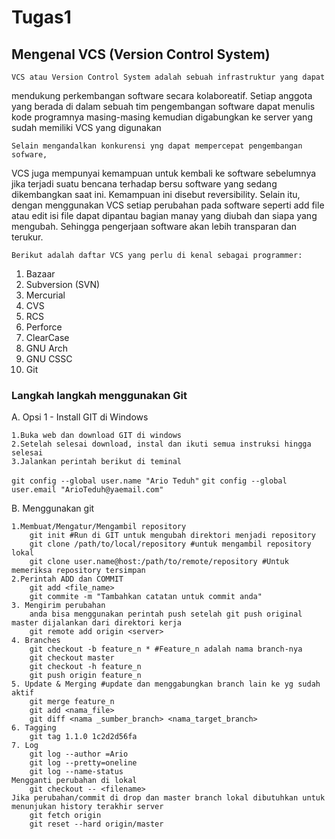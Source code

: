 # Tugas1

## Mengenal VCS (Version Control System)
   
    VCS atau Version Control System adalah sebuah infrastruktur yang dapat 
mendukung  perkembangan software secara kolaboreatif. Setiap anggota yang 
berada di dalam sebuah tim pengembangan software dapat menulis kode 
programnya masing-masing kemudian digabungkan ke server yang sudah memiliki
VCS yang digunakan
    
    Selain mengandalkan konkurensi yng dapat mempercepat pengembangan sofware,
VCS juga mempunyai kemampuan untuk kembali ke software sebelumnya jika 
terjadi suatu bencana terhadap bersu software yang sedang dikembangkan saat ini.
Kemampuan ini disebut reversibility. Selain itu, dengan menggunakan VCS setiap
perubahan pada software seperti add file atau edit isi file dapat dipantau
bagian manay yang diubah dan siapa yang mengubah. Sehingga pengerjaan software
akan lebih transparan dan terukur.

    Berikut adalah daftar VCS yang perlu di kenal sebagai programmer:
1. Bazaar
2. Subversion (SVN)
3. Mercurial
4. CVS
5. RCS
6. Perforce
7. ClearCase
8. GNU Arch
9. GNU CSSC
10. Git


### Langkah langkah menggunakan Git

A. Opsi 1 - Install GIT di Windows

	1.Buka web dan download GIT di windows
	2.Setelah selesai download, instal dan ikuti semua instruksi hingga selesai
	3.Jalankan perintah berikut di teminal
`git config --global user.name "Ario Teduh"`
`git config --global user.email "ArioTeduh@yaemail.com"`

 
B. Menggunakan git

	1.Membuat/Mengatur/Mengambil repository
		git init #Run di GIT untuk mengubah direktori menjadi repository
		git clone /path/to/local/repository #untuk mengambil repository lokal
		git clone user.name@host:/path/to/remote/repository #Untuk memeriksa repository tersimpan
	2.Perintah ADD dan COMMIT
		git add <file_name>
		git commite -m "Tambahkan catatan untuk commit anda"
	3. Mengirim perubahan
		anda bisa menggunakan perintah push setelah git push original master dijalankan dari direktori kerja
		git remote add origin <server>
	4. Branches
		git checkout -b feature_n * #Feature_n adalah nama branch-nya
		git checkout master
		git checkout -h feature_n
		git push origin feature_n
	5. Update & Merging #update dan menggabungkan branch lain ke yg sudah aktif
		git merge feature_n
		git add <nama_file>
		git diff <nama _sumber_branch> <nama_target_branch>
	6. Tagging
		git tag 1.1.0 1c2d2d56fa
	7. Log
		git log --author =Ario
		git log --pretty=oneline
		git log --name-status
	Mengganti perubahan di lokal
		git checkout -- <filename>
	Jika perubahan/commit di drop dan master branch lokal dibutuhkan untuk menunjukan history terakhir server
		git fetch origin
		git reset --hard origin/master
